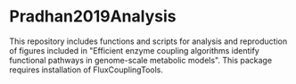 # Pradhan2019Analysis

This repository includes functions and scripts for analysis and reproduction of figures included in "Efficient enzyme coupling algorithms identify functional pathways in genome-scale metabolic models". This package requires installation of FluxCouplingTools.
